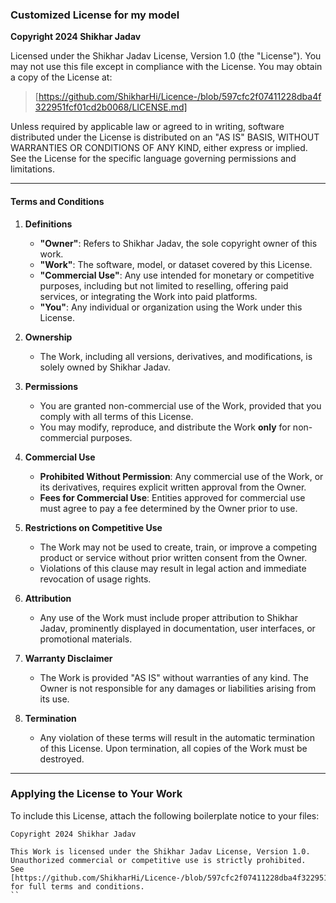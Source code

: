 ### **Customized License for my model**

**Copyright 2024 Shikhar Jadav**

Licensed under the Shikhar Jadav License, Version 1.0 (the "License"). You may not use this file except in compliance with the License. You may obtain a copy of the License at:

>[https://github.com/ShikharHi/Licence-/blob/597cfc2f07411228dba4f322951fcf01cd2b0068/LICENSE.md]  

Unless required by applicable law or agreed to in writing, software distributed under the License is distributed on an "AS IS" BASIS, WITHOUT WARRANTIES OR CONDITIONS OF ANY KIND, either express or implied. See the License for the specific language governing permissions and limitations.

---

#### **Terms and Conditions**

1. **Definitions**
   - **"Owner"**: Refers to Shikhar Jadav, the sole copyright owner of this work.
   - **"Work"**: The software, model, or dataset covered by this License.
   - **"Commercial Use"**: Any use intended for monetary or competitive purposes, including but not limited to reselling, offering paid services, or integrating the Work into paid platforms.
   - **"You"**: Any individual or organization using the Work under this License.

2. **Ownership**
   - The Work, including all versions, derivatives, and modifications, is solely owned by Shikhar Jadav.

3. **Permissions**
   - You are granted non-commercial use of the Work, provided that you comply with all terms of this License.
   - You may modify, reproduce, and distribute the Work **only** for non-commercial purposes.

4. **Commercial Use**
   - **Prohibited Without Permission**: Any commercial use of the Work, or its derivatives, requires explicit written approval from the Owner.
   - **Fees for Commercial Use**: Entities approved for commercial use must agree to pay a fee determined by the Owner prior to use.

5. **Restrictions on Competitive Use**
   - The Work may not be used to create, train, or improve a competing product or service without prior written consent from the Owner.
   - Violations of this clause may result in legal action and immediate revocation of usage rights.

6. **Attribution**
   - Any use of the Work must include proper attribution to Shikhar Jadav, prominently displayed in documentation, user interfaces, or promotional materials.

7. **Warranty Disclaimer**
   - The Work is provided "AS IS" without warranties of any kind. The Owner is not responsible for any damages or liabilities arising from its use.

8. **Termination**
   - Any violation of these terms will result in the automatic termination of this License. Upon termination, all copies of the Work must be destroyed.

---

### Applying the License to Your Work
To include this License, attach the following boilerplate notice to your files:

```plaintext
Copyright 2024 Shikhar Jadav

This Work is licensed under the Shikhar Jadav License, Version 1.0.
Unauthorized commercial or competitive use is strictly prohibited.
See [https://github.com/ShikharHi/Licence-/blob/597cfc2f07411228dba4f322951fcf01cd2b0068/LICENSE.md] for full terms and conditions.
``
